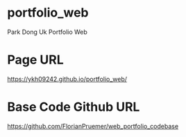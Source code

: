# portfolio_web

Park Dong Uk Portfolio Web

# Page URL
https://ykh09242.github.io/portfolio_web/

# Base Code Github URL
https://github.com/FlorianPruemer/web_portfolio_codebase

